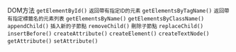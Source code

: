 DOM方法
`getElementById()` <small>返回帶有指定ID的元素</small>
`getElementsByTagName()` <small>返回帶有指定標籤名的元素列表</small>
`getElementsByName()`
`getElementsByClassName()`
`appendChild()` <small>插入新的子節點</small>
`removeChild()` <small>刪除子節點</small>
`replaceChild()`
`insertBefore()`
`createAttribute()`
`createElement()`
`createTextNode()`
`getAttribute()`
`setAttribute()`